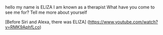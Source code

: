 hello
my name is ELIZA
I am known as a therapist
What have you come to see me for?
Tell me more about yourself

[Before Siri and Alexa, there was ELIZA] (https://www.youtube.com/watch?v=RMK9AphfLco)
